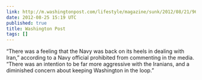```yaml
---
link: http://m.washingtonpost.com/lifestyle/magazine/sunk/2012/08/21/96209788-cebd-11e1-aa14-708bac2c7ee9_story.html
date: 2012-08-25 15:19 UTC
published: true
title: Washington Post
tags: []
---
```


“There was a feeling that the Navy was back on its heels in dealing with Iran,” according to a Navy official prohibited from commenting in the media. “There was an intention to be far more aggressive with the Iranians, and a diminished concern about keeping Washington in the loop.”
